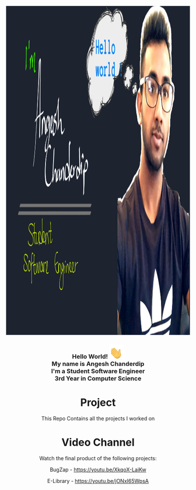<div align="center">  
<a><img src="Images/cover.png" width="1200" height="900"></a> 
<h3>Hello World! <a><img src="Images/hello.gif" width="40"></a> 
<br>My name is Angesh Chanderdip
<br>I'm a Student Software Engineer 
<br>3rd Year in Computer Science
</h3>



# Project
This Repo Contains all the projects I worked on

# Video Channel
Watch the final product of the following projects:

BugZap - https://youtu.be/XkqoX-LaiKw

E-Library - https://youtu.be/jONxI65WpsA
